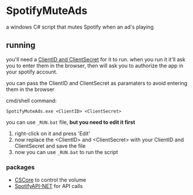 # SpotifyMuteAds
a windows C# script that mutes Spotify when an ad's playing

## running
you'll need a [ClientID and ClientSecret](https://developer.spotify.com/documentation/web-api/quick-start/#set-up-your-account) for it to run.
when you run it it'll ask you to enter them in the browser, then will ask you to authorize the app in your spotify account.

you can pass the ClientID and ClientSecret as paramaters to avoid entering them in the browser

cmd/shell command:
```
SpotifyMuteAds.exe <ClientID> <ClientSecret>
```

you can use `_RUN.bat` file, **but you need to edit it first**
1. right-click on it and press 'Edit'
2. now replace the \<ClientID\> and \<ClientSecret\> with your ClientID and ClientSecret and save the file
3. now you can use `_RUN.bat` to run the script

### packages
* [CSCore](https://github.com/filoe/cscore) to control the volume
* [SpotifyAPI-NET](https://github.com/JohnnyCrazy/SpotifyAPI-NET) for API calls
